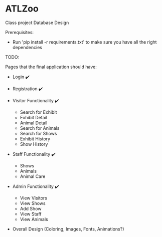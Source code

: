 # ATLZoo
Class project Database Design

Prerequisites:
- Run 'pip install -r requirements.txt' to make sure you have all the right dependencies

TODO:

Pages that the final application should have:

- Login :heavy_check_mark:
- Registration :heavy_check_mark:
- Visitor Functionality :heavy_check_mark:
  - Search for Exhibit
  - Exhibit Detail
  - Animal Detail
  - Search for Animals
  - Search for Shows
  - Exhibit History
  - Show History
- Staff Functionality :heavy_check_mark:
  - Shows
  - Animals
  - Animal Care
- Admin Functionality :heavy_check_mark:
  - View Visitors
  - View Shows
  - Add Show
  - View Staff
  - View Animals


- Overall Design (Coloring, Images, Fonts, Animations?)
